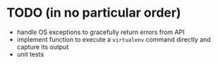 TODO (in no particular order)
=============================

* handle OS exceptions to gracefully return errors from API
* implement function to execute a `virtualenv` command directly and capture its output
* unit tests
